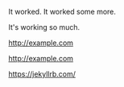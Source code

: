 It worked.
It worked some more.

It's working so much.

http://example.com

http://example.com

https://jekyllrb.com/